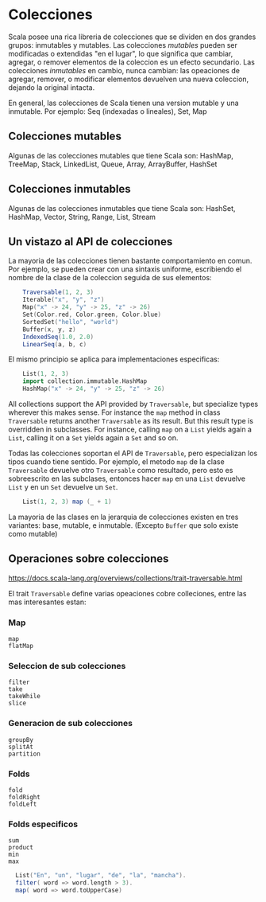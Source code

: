 # Colecciones

Scala posee una rica libreria de colecciones que se dividen en dos grandes grupos: inmutables y mutables.
Las colecciones *mutables* pueden ser modificadas o extendidas "en el lugar", lo que significa que cambiar, agregar, o remover elementos de la coleccion es un efecto secundario.
Las colecciones *inmutables* en cambio, nunca cambian: las opeaciones de agregar, remover, o modificar elementos devuelven una nueva coleccion, dejando la original intacta.

En general, las colecciones de Scala tienen una version mutable y una inmutable. Por ejemplo: 
 Seq (indexadas o lineales), Set, Map

## Colecciones mutables

Algunas de las colecciones mutables que tiene Scala son:
HashMap, TreeMap, Stack, LinkedList, Queue, Array, ArrayBuffer, HashSet

## Colecciones inmutables

Algunas de las colecciones inmutables que tiene Scala son:
HashSet, HashMap, Vector, String, Range, List, Stream

## Un vistazo al API de colecciones

La mayoria de las colecciones tienen bastante comportamiento en comun. Por ejemplo, se pueden crear con una sintaxis uniforme, escribiendo el nombre de la clase de la coleccion seguida de sus elementos:

```scala
    Traversable(1, 2, 3)
    Iterable("x", "y", "z")
    Map("x" -> 24, "y" -> 25, "z" -> 26)
    Set(Color.red, Color.green, Color.blue)
    SortedSet("hello", "world")
    Buffer(x, y, z)
    IndexedSeq(1.0, 2.0)
    LinearSeq(a, b, c)
```

El mismo principio se aplica para implementaciones especificas:

```scala
    List(1, 2, 3)
    import collection.immutable.HashMap
    HashMap("x" -> 24, "y" -> 25, "z" -> 26)
```

All collections support the API provided by `Traversable`, but specialize types wherever this makes sense. For instance the `map` method in class `Traversable` returns another `Traversable` as its result. But this result type is overridden in subclasses. For instance, calling `map` on a `List` yields again a `List`, calling it on a `Set` yields again a `Set` and so on.

Todas las colecciones soportan el API de `Traversable`, pero especializan los tipos cuando tiene sentido.
Por ejemplo, el metodo `map` de la clase `Traversable` devuelve otro `Traversable` como resultado, pero esto es sobreescrito en las subclases, entonces hacer `map` en una `List` devuelve `List` y en un `Set` devuelve un `Set`.

```scala
    List(1, 2, 3) map (_ + 1)
```

La mayoria de las clases en la jerarquia de colecciones existen en tres variantes: base, mutable, e inmutable. (Excepto `Buffer` que solo existe como mutable)

## Operaciones sobre colecciones

https://docs.scala-lang.org/overviews/collections/trait-traversable.html

El trait `Traversable` define varias opeaciones cobre colleciones, entre las mas interesantes estan:

### Map

    map
    flatMap

### Seleccion de sub colecciones

    filter
    take
    takeWhile
    slice

### Generacion de sub colecciones

    groupBy
    splitAt
    partition

### Folds

    fold
    foldRight
    foldLeft

### Folds especificos

    sum
    product
    min
    max

```scala
  List("En", "un", "lugar", "de", "la", "mancha").
  filter( word => word.length > 3).
  map( word => word.toUpperCase)
  ```
